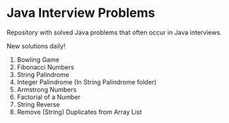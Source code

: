 # Java Interview Problems
Repository with solved Java problems that often occur in Java interviews.

New solutions daily!

 1.  Bowling Game
 2.  Fibonacci Numbers
 3. String Palindrome
 4. Integer Palindrome (In String Palindrome folder)
 5. Armstrong Numbers
 6. Factorial of a Number
 7. String Reverse
 8. Remove (String) Duplicates from Array List
